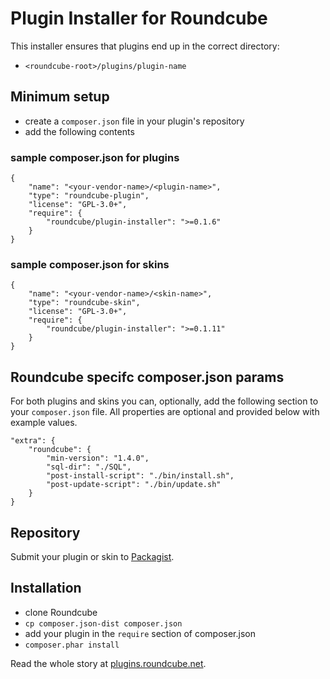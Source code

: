 # Plugin Installer for Roundcube

This installer ensures that plugins end up in the correct directory:

 * `<roundcube-root>/plugins/plugin-name`

## Minimum setup

 * create a `composer.json` file in your plugin's repository
 * add the following contents

### sample composer.json for plugins

    {
        "name": "<your-vendor-name>/<plugin-name>",
        "type": "roundcube-plugin",
        "license": "GPL-3.0+",
        "require": {
            "roundcube/plugin-installer": ">=0.1.6"
        }
    }

### sample composer.json for skins

    {
        "name": "<your-vendor-name>/<skin-name>",
        "type": "roundcube-skin",
        "license": "GPL-3.0+",
        "require": {
            "roundcube/plugin-installer": ">=0.1.11"
        }
    }

## Roundcube specifc composer.json params

For both plugins and skins you can, optionally, add the following section to your `composer.json` file. All properties are optional and provided below with example values.

    "extra": {
        "roundcube": {
            "min-version": "1.4.0",
            "sql-dir": "./SQL",
            "post-install-script": "./bin/install.sh",
            "post-update-script": "./bin/update.sh"
        }
    }

## Repository

Submit your plugin or skin to [Packagist](https://packagist.org/).

## Installation

 * clone Roundcube
 * `cp composer.json-dist composer.json`
 * add your plugin in the `require` section of composer.json
 * `composer.phar install`

Read the whole story at [plugins.roundcube.net](http://plugins.roundcube.net/about).
